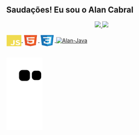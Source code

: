 ## Saudações! Eu sou o Alan Cabral
<div align="center">
  <a href="https://github.com/alansilcabral">
  <img height="130em" src="https://github-readme-stats.vercel.app/api?username=alansilcabral&show_icons=true&theme=dark&include_all_commits=true&count_private=true"/>
  <img height="130em" src="https://github-readme-stats.vercel.app/api/top-langs/?username=alansilcabral&layout=compact&langs_count=7&theme=dark"/>
</div>
<div style="display: inline_block"><br>
  <img align="center" alt="Alan-Js" height="30" width="40" src="https://raw.githubusercontent.com/devicons/devicon/master/icons/javascript/javascript-plain.svg">
  <img align="center" alt="Alan-HTML" height="30" width="40" src="https://raw.githubusercontent.com/devicons/devicon/master/icons/html5/html5-original.svg">
  <img align="center" alt="Alan-CSS" height="30" width="40" src="https://raw.githubusercontent.com/devicons/devicon/master/icons/css3/css3-original.svg">
  <img align="center" alt="Alan-Java" height="30" width="40" src="https://cdn.jsdelivr.net/gh/devicons/devicon/icons/java/java-original.svg"> 
</div>
  
  ##
  
   ![Snake animation](https://github.com/alansilcabral/alansilcabral/blob/output/github-contribution-grid-snake.svg)
  

  

